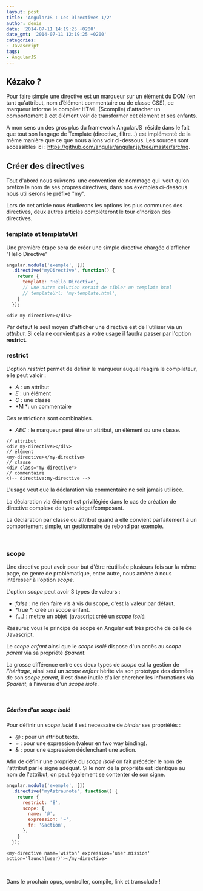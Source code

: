 ```yaml
---
layout: post
title: 'AngularJS : Les Directives 1/2'
author: denis
date: '2014-07-11 14:19:25 +0200'
date_gmt: '2014-07-11 12:19:25 +0200'
categories:
- Javascript
tags:
- AngularJS
---
```


Kézako ?
--------

Pour faire simple une directive est un marqueur sur un élément du DOM (en tant qu'attribut, nom d’élément commentaire ou de classe CSS), ce marqueur informe le compiler HTML ($compile) d'attacher un comportement à cet élément voir de transformer cet élément et ses enfants.

A mon sens un des gros plus du framework AngularJS  réside dans le fait que tout son langage de Template (directive, filtre…) est implémenté de la même manière que ce que nous allons voir ci-dessous. Les sources sont accessibles ici : <https://github.com/angular/angular.js/tree/master/src/ng>.

Créer des directives
--------------------

Tout d'abord nous suivrons  une convention de nommage qui  veut qu'on préfixe le nom de ses propres directives, dans nos exemples ci-dessous nous utiliserons le préfixe "my".

Lors de cet article nous étudierons les options les plus communes des directives, deux autres articles compléteront le tour d'horizon des directives.

### 

### template et templateUrl

Une première étape sera de créer une simple directive chargée d'afficher "Hello Directive"

```js
angular.module('exemple', [])
  .directive('myDirective', function() {
    return {
      template: 'Hello Directive',
      // une autre solution serait de cibler un template html
      // templateUrl: 'my-template.html',
    }
  });
```

```xhtml
<div my-directive></div>
```

Par défaut le seul moyen d'afficher une directive est de l'utiliser via un *attribut*. Si cela ne convient pas à votre usage il faudra passer par l'option **restrict**.

### 

### restrict

L'option *restrict* permet de définir le marqueur auquel réagira le compilateur, elle peut valoir :

-   *A* : un attribut
-   *E* : un élément
-   *C* : une classe
-   *M *: un commentaire

Ces restrictions sont combinables.

-   *AEC* : le marqueur peut être un attribut, un élément ou une classe.

```xhtml
// attribut
<div my-directive></div>
// élément
<my-directive></my-directive>
// classe
<div class="my-directive">
// commentaire
<!-- directive:my-directive -->
```

L'usage veut que la déclaration via commentaire ne soit jamais utilisée.

La déclaration via élément est privilégiée dans le cas de création de directive complexe de type widget/composant.

La déclaration par classe ou attribut quand à elle convient parfaitement à un comportement simple, un gestionnaire de rebond par exemple.

 

### scope

Une directive peut avoir pour but d'être réutilisée plusieurs fois sur la même page, ce genre de problématique, entre autre, nous amène à nous intéresser à l'option *scope*.

L'option *scope* peut avoir 3 types de valeurs :

-   *false* : ne rien faire vis à vis du scope, c'est la valeur par défaut.
-   *true *: créé un scope enfant.
-   *{...}* : mettre un objet  javascript créé un *scope isolé.*

Rassurez vous le principe de scope en Angular est très proche de celle de Javascript.

Le *scope enfant* ainsi que le *scope isolé* dispose d'un accès au *scope parent* via sa propriété *$parent*.

La grosse différence entre ces deux types de *scope* est la gestion de *l'héritage*, ainsi seul un *scope enfant* hérite via son prototype des données de son *scope parent*, il est donc inutile d'aller chercher les informations via *$parent*, à l'inverse d'un *scope isolé*.

 

##### Céation d'un scope isolé

Pour définir un *scope isolé* il est necessaire de *binder* ses propriétés :

-   *@* : pour un attribut texte.
-   *=* : pour une expression (valeur en two way binding).
-   *&* : pour une expression déclenchant une action.

Afin de définir une propriété du *scope isolé* on fait précéder le nom de l'attribut par le signe adéquat. Si le nom de la propriété est identique au nom de l'attribut, on peut également se contenter de son signe.

```js
angular.module('exemple', [])
  .directive('myAstraunote', function() {
    return {
      restrict: 'E',
      scope: {
        name: '@',
        expression: '=',
        fn: '&action',
      },
    }
  });
```

```xhtml
<my-directive name='wiston' expression='user.mission' action='launch(user)'></my-directive>
```

 

Dans le prochain opus, controller, compile, link et transclude !
